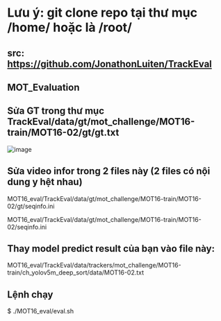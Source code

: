 # Lưu ý:  git clone repo tại thư mục /home/ hoặc là /root/
## src: https://github.com/JonathonLuiten/TrackEval
## MOT_Evaluation

## Sửa GT trong thư mục TrackEval/data/gt/mot_challenge/MOT16-train/MOT16-02/gt/gt.txt
![image](https://user-images.githubusercontent.com/26327367/123037320-ace62680-d418-11eb-9731-2996c66d598d.png)
## Sửa video infor trong 2 files này (2 files có nội dung y hệt nhau)
MOT16_eval/TrackEval/data/gt/mot_challenge/MOT16-train/MOT16-02/gt/seqinfo.ini

MOT16_eval/TrackEval/data/gt/mot_challenge/MOT16-train/MOT16-02/seqinfo.ini
## Thay model predict result của bạn vào file này: 
MOT16_eval/TrackEval/data/trackers/mot_challenge/MOT16-train/ch_yolov5m_deep_sort/data/MOT16-02.txt

## Lệnh chạy 
$ ./MOT16_eval/eval.sh  

